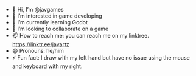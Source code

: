 - 👋 Hi, I’m @javgames
- 👀 I’m interested in game developing
- 🌱 I’m currently learning Godot
- 👊 I’m looking to collaborate on a game
- 📫 How to reach me: you can reach me on my linktree. https://linktr.ee/javartz
- 😄 Pronouns: he/him
- ⚡ Fun fact: I draw with my left hand but have no issue using the mouse and keyboard with my right.

<!---
javgames/javgames is a ✨ special ✨ repository because its `README.md` (this file) appears on your GitHub profile.
You can click the Preview link to take a look at your changes.
--->
